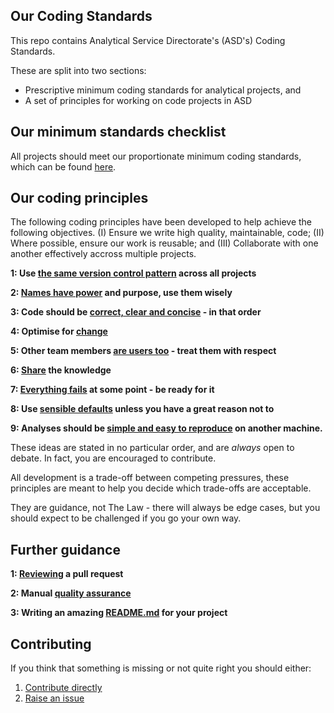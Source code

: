 ## Our Coding Standards

This repo contains Analytical Service Directorate's (ASD's) Coding Standards.  

These are split into two sections:

* Prescriptive minimum coding standards for analytical projects, and
* A set of principles for working on code projects in ASD

## Our minimum standards checklist

All projects should meet our proportionate minimum coding standards, which can be found [here](https://moj-analytical-services.github.io/our-coding-standards/web/).

## Our coding principles

The following coding principles have been developed to help achieve the following objectives. (I) Ensure we write high quality, maintainable, code;  (II) Where possible, ensure our work is reusable; and (III) Collaborate with one another effectively accross multiple projects.


**1: Use [the same version control pattern](version_control_pattern.md) across all projects**

**2: [Names have power](naming.md) and purpose, use them wisely**

**3: Code should be [correct, clear and concise](correct_clear_concise.md) - in that order**

**4: Optimise for [change](change_is_inevitable.md)**

**5: Other team members [are users too](they_are_users_too.md) - treat them with respect**

**6: [Share](share_the_knowledge.md) the knowledge**

**7: [Everything fails](error_handling.md) at some point - be ready for it**

**8: Use [sensible defaults](sensible_defaults.md) unless you have a great reason not to**

**9: Analyses should be [simple and easy to reproduce](reproducibility.md) on another machine.**

These ideas are stated in no particular order, and are *always* open to debate. In fact, you are encouraged to contribute. 

All development is a trade-off between competing pressures, these principles are meant to help you decide which trade-offs are acceptable.

They are guidance, not The Law - there will always be edge cases, but you should expect to be challenged if you go your own way.


## Further guidance

**1: [Reviewing](reviewing_a_pull_request.md) a pull request**

**2: Manual [quality assurance](quality_assurance.md)**

**3: Writing an amazing [README.md](
README_template.md) for your project**

## Contributing

If you think that something is missing or not quite right you should either:
1. [Contribute directly](version_control_pattern.md)
2. [Raise an issue](https://github.com/moj-analytical-services/our-coding-standards/issues)

